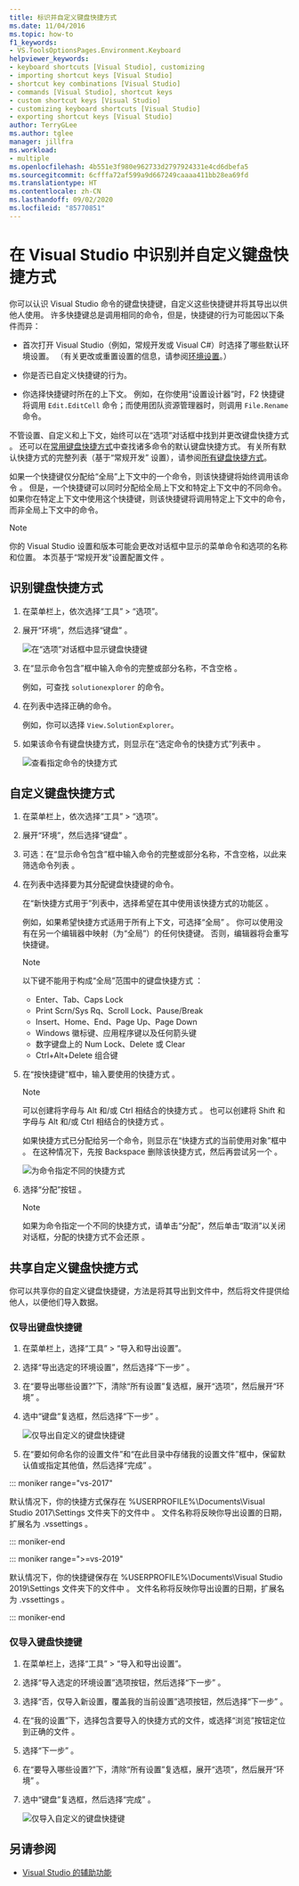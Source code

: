 ```yaml
---
title: 标识并自定义键盘快捷方式
ms.date: 11/04/2016
ms.topic: how-to
f1_keywords:
- VS.ToolsOptionsPages.Environment.Keyboard
helpviewer_keywords:
- keyboard shortcuts [Visual Studio], customizing
- importing shortcut keys [Visual Studio]
- shortcut key combinations [Visual Studio]
- commands [Visual Studio], shortcut keys
- custom shortcut keys [Visual Studio]
- customizing keyboard shortcuts [Visual Studio]
- exporting shortcut keys [Visual Studio]
author: TerryGLee
ms.author: tglee
manager: jillfra
ms.workload:
- multiple
ms.openlocfilehash: 4b551e3f980e962733d2797924331e4cd6dbefa5
ms.sourcegitcommit: 6cfffa72af599a9d667249caaaa411bb28ea69fd
ms.translationtype: HT
ms.contentlocale: zh-CN
ms.lasthandoff: 09/02/2020
ms.locfileid: "85770851"
---
```

# <a name="identify-and-customize-keyboard-shortcuts-in-visual-studio"></a>在 Visual Studio 中识别并自定义键盘快捷方式

你可以认识 Visual Studio 命令的键盘快捷键，自定义这些快捷键并将其导出以供他人使用。 许多快捷键总是调用相同的命令，但是，快捷键的行为可能因以下条件而异：

- 首次打开 Visual Studio（例如，常规开发或 Visual C#）时选择了哪些默认环境设置。 （有关更改或重置设置的信息，请参阅[环境设置](environment-settings.md)。）

- 你是否已自定义快捷键的行为。

- 你选择快捷键时所在的上下文。 例如，在你使用“设置设计器”时，F2 快捷键将调用 `Edit.EditCell` 命令；而使用团队资源管理器时，则调用 `File.Rename` 命令。

不管设置、自定义和上下文，始终可以在“选项”对话框中找到并更改键盘快捷方式  。 还可以在[常用键盘快捷方式](../ide/default-keyboard-shortcuts-for-frequently-used-commands-in-visual-studio.md)中查找诸多命令的默认键盘快捷方式。 有关所有默认快捷方式的完整列表（基于“常规开发”  设置），请参阅[所有键盘快捷方式](../ide/default-keyboard-shortcuts-in-visual-studio.md)。

如果一个快捷键仅分配给“全局”上下文中的一个命令，则该快捷键将始终调用该命令  。 但是，一个快捷键可以同时分配给全局上下文和特定上下文中的不同命令。 如果你在特定上下文中使用这个快捷键，则该快捷键将调用特定上下文中的命令，而非全局上下文中的命令。

> [!NOTE]
> 你的 Visual Studio 设置和版本可能会更改对话框中显示的菜单命令和选项的名称和位置。 本页基于“常规开发”设置配置文件  。

## <a name="identify-a-keyboard-shortcut"></a>识别键盘快捷方式

1. 在菜单栏上，依次选择“工具” > “选项”。

2. 展开“环境”，然后选择“键盘”   。

   ![在“选项”对话框中显示键盘快捷键](../ide/media/optionskeyboard.png)

3. 在“显示命令包含”框中输入命令的完整或部分名称，不含空格  。

   例如，可查找 `solutionexplorer` 的命令。

4. 在列表中选择正确的命令。

    例如，你可以选择 `View.SolutionExplorer`。

5. 如果该命令有键盘快捷方式，则显示在“选定命令的快捷方式”列表中  。

   ![查看指定命令的快捷方式](../ide/media/viewshortcut.png)

## <a name="customize-a-keyboard-shortcut"></a>自定义键盘快捷方式

1. 在菜单栏上，依次选择“工具” > “选项”。

2. 展开“环境”，然后选择“键盘”   。

3. 可选：在“显示命令包含”框中输入命令的完整或部分名称，不含空格，以此来筛选命令列表  。

4. 在列表中选择要为其分配键盘快捷键的命令。

   在“新快捷方式用于”列表中，选择希望在其中使用该快捷方式的功能区  。

   例如，如果希望快捷方式适用于所有上下文，可选择“全局”  。 你可以使用没有在另一个编辑器中映射（为“全局”）的任何快捷键。 否则，编辑器将会重写快捷键。

   > [!NOTE]
   > 以下键不能用于构成“全局”范围中的键盘快捷方式  ：
   >
   > - Enter、Tab、Caps Lock
   > - Print Scrn/Sys Rq、Scroll Lock、Pause/Break
   > - Insert、Home、End、Page Up、Page Down
   > - Windows 徽标键、应用程序键以及任何箭头键
   > - 数字键盘上的 Num Lock、Delete 或 Clear
   > - Ctrl+Alt+Delete 组合键

6. 在“按快捷键”框中，输入要使用的快捷方式  。

    > [!NOTE]
    > 可以创建将字母与 Alt 和/或 Ctrl 相结合的快捷方式   。 也可以创建将 Shift 和字母与 Alt 和/或 Ctrl 相结合的快捷方式    。

     如果快捷方式已分配给另一个命令，则显示在“快捷方式的当前使用对象”框中  。 在这种情况下，先按 Backspace 删除该快捷方式，然后再尝试另一个  。

    ![为命令指定不同的快捷方式](../ide/media/reassignshortcut.png)

7. 选择“分配”按钮  。

    > [!NOTE]
    > 如果为命令指定一个不同的快捷方式，请单击“分配”，然后单击“取消”以关闭对话框，分配的快捷方式不会还原   。

## <a name="share-custom-keyboard-shortcuts"></a>共享自定义键盘快捷方式

你可以共享你的自定义键盘快捷键，方法是将其导出到文件中，然后将文件提供给他人，以便他们导入数据。

### <a name="to-export-only-keyboard-shortcuts"></a>仅导出键盘快捷键

1. 在菜单栏上，选择“工具” > “导入和导出设置”。

2. 选择“导出选定的环境设置”，然后选择“下一步”   。

3. 在“要导出哪些设置?”下，清除“所有设置”复选框，展开“选项”，然后展开“环境”     。

4. 选中“键盘”复选框，然后选择“下一步”   。

   ![仅导出自定义的键盘快捷键](../ide/media/exportshortcuts.png)

5. 在“要如何命名你的设置文件”和“在此目录中存储我的设置文件”框中，保留默认值或指定其他值，然后选择“完成”    。

::: moniker range="vs-2017"

默认情况下，你的快捷方式保存在 %USERPROFILE%\Documents\Visual Studio 2017\Settings 文件夹下的文件中  。 文件名称将反映你导出设置的日期，扩展名为 .vssettings  。

::: moniker-end

::: moniker range=">=vs-2019"

默认情况下，你的快捷键保存在 %USERPROFILE%\Documents\Visual Studio 2019\Settings 文件夹下的文件中  。 文件名称将反映你导出设置的日期，扩展名为 .vssettings  。

::: moniker-end

### <a name="to-import-only-keyboard-shortcuts"></a>仅导入键盘快捷键

1. 在菜单栏上，选择“工具” > “导入和导出设置”。

2. 选择“导入选定的环境设置”选项按钮，然后选择“下一步”   。

3. 选择“否，仅导入新设置，覆盖我的当前设置”选项按钮，然后选择“下一步”   。

4. 在“我的设置”下，选择包含要导入的快捷方式的文件，或选择“浏览”按钮定位到正确的文件   。

5. 选择“下一步”  。

6. 在“要导入哪些设置?”下，清除“所有设置”复选框，展开“选项”，然后展开“环境”     。

7. 选中“键盘”复选框，然后选择“完成”   。

   ![仅导入自定义的键盘快捷键](../ide/media/importshortcuts.png)

## <a name="see-also"></a>另请参阅

- [Visual Studio 的辅助功能](../ide/reference/accessibility-features-of-visual-studio.md)
